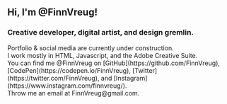 <H2>Hi, I'm  @FinnVreug!</H2>
<H3>Creative developer, digital artist, and design gremlin.</H3>
Portfolio & social media are currently under construction.<br>
I work mostly in HTML, Javascript, and the Adobe Creative Suite.<br>
You can find me @FinnVreug on [GitHub](https://github.com/FinnVreug), [CodePen](https://codepen.io/FinnVreug), [Twitter](https://twitter.com/FinnVreug), and [Instagram](https://www.instagram.com/finnvreug/).<br>
Throw me an email at FinnVreug@gmail.com.
